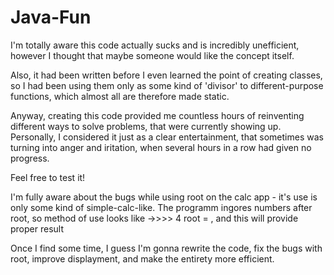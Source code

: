 # Java-Fun

I'm totally aware this code actually sucks and is incredibly unefficient, however I thought that maybe someone would like the concept itself.

Also, it had been written before I even learned the point of creating classes, so I had been using them only as some kind of 'divisor' to different-purpose functions, which almost all are therefore made static.

Anyway, creating this code provided me countless hours of reinventing different ways to solve problems, that were currently showing up.
Personally, I considered it just as a clear entertainment, that sometimes was turning into anger and iritation, when several hours in a row had given no progress.


Feel free to test it!








I'm fully aware about the bugs while using root on the calc app - it's use is only some kind of simple-calc-like.
The programm ingores numbers after root, so method of use looks like ->>>> 4 root = , and this will provide proper result


Once I find some time, I guess I'm gonna rewrite the code, fix the bugs with root, improve displayment, and make the entirety more efficient.
